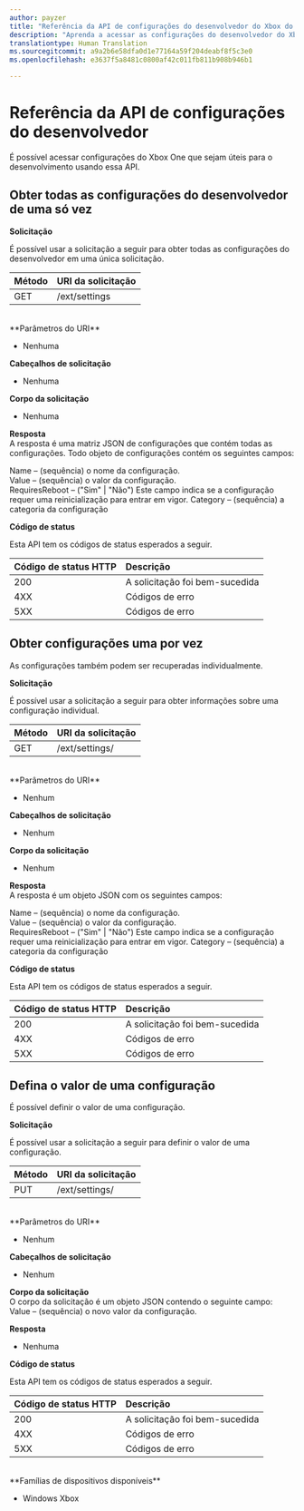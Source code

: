 ```yaml
---
author: payzer
title: "Referência da API de configurações do desenvolvedor do Xbox do Device Portal"
description: "Aprenda a acessar as configurações do desenvolvedor do Xbox."
translationtype: Human Translation
ms.sourcegitcommit: a9a2b6e58dfa0d1e77164a59f204deabf8f5c3e0
ms.openlocfilehash: e3637f5a8481c0800af42c011fb811b908b946b1

---
```


# Referência da API de configurações do desenvolvedor   
É possível acessar configurações do Xbox One que sejam úteis para o desenvolvimento usando essa API.

## Obter todas as configurações do desenvolvedor de uma só vez

**Solicitação**

É possível usar a solicitação a seguir para obter todas as configurações do desenvolvedor em uma única solicitação.

Método      | URI da solicitação
:------     | :-----
GET | /ext/settings
<br />
**Parâmetros do URI**

- Nenhuma

**Cabeçalhos de solicitação**

- Nenhuma

**Corpo da solicitação**

- Nenhuma

**Resposta**   
A resposta é uma matriz JSON de configurações que contém todas as configurações. Todo objeto de configurações contém os seguintes campos:   

Name – (sequência) o nome da configuração.   
Value – (sequência) o valor da configuração.   
RequiresReboot – ("Sim" | "Não") Este campo indica se a configuração requer uma reinicialização para entrar em vigor.
Category – (sequência) a categoria da configuração

**Código de status**

Esta API tem os códigos de status esperados a seguir.

Código de status HTTP      | Descrição
:------     | :-----
200 | A solicitação foi bem-sucedida
4XX | Códigos de erro
5XX | Códigos de erro

## Obter configurações uma por vez
As configurações também podem ser recuperadas individualmente.

**Solicitação**

É possível usar a solicitação a seguir para obter informações sobre uma configuração individual.

Método      | URI da solicitação
:------     | :-----
GET | /ext/settings/<setting name>
<br />
**Parâmetros do URI**

- Nenhum

**Cabeçalhos de solicitação**

- Nenhum

**Corpo da solicitação**

- Nenhum

**Resposta**   
A resposta é um objeto JSON com os seguintes campos:   

Name – (sequência) o nome da configuração.   
Value – (sequência) o valor da configuração.   
RequiresReboot – ("Sim" | "Não") Este campo indica se a configuração requer uma reinicialização para entrar em vigor.
Category – (sequência) a categoria da configuração

**Código de status**

Esta API tem os códigos de status esperados a seguir.

Código de status HTTP      | Descrição
:------     | :-----
200 | A solicitação foi bem-sucedida
4XX | Códigos de erro
5XX | Códigos de erro

## Defina o valor de uma configuração
É possível definir o valor de uma configuração.

**Solicitação**

É possível usar a solicitação a seguir para definir o valor de uma configuração.

Método      | URI da solicitação
:------     | :-----
PUT | /ext/settings/<setting name>
<br />
**Parâmetros do URI**

- Nenhum

**Cabeçalhos de solicitação**

- Nenhum

**Corpo da solicitação**   
O corpo da solicitação é um objeto JSON contendo o seguinte campo:   
Value – (sequência) o novo valor da configuração.

**Resposta**   

- Nenhuma

**Código de status**

Esta API tem os códigos de status esperados a seguir.

Código de status HTTP      | Descrição
:------     | :-----
200 | A solicitação foi bem-sucedida
4XX | Códigos de erro
5XX | Códigos de erro

<br />
**Famílias de dispositivos disponíveis**

* Windows Xbox




<!--HONumber=Jul16_HO2-->


